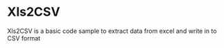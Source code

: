 Xls2CSV
=======

Xls2CSV is a basic code sample to extract data from excel and write in to CSV format
